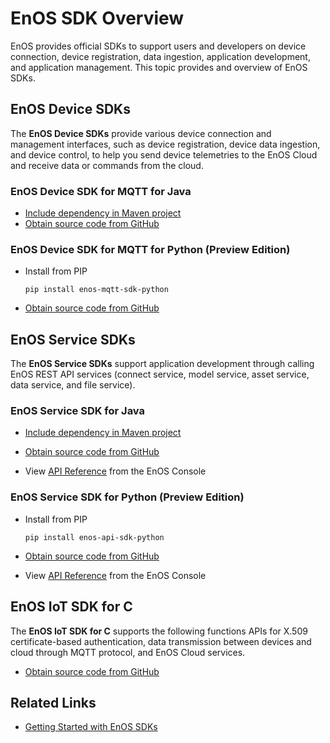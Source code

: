 # EnOS SDK Overview

EnOS provides official SDKs to support users and developers on device connection, device registration, data ingestion, application development, and application management. This topic provides and overview of EnOS SDKs.



## EnOS Device SDKs

The **EnOS Device SDKs** provide various device connection and management interfaces, such as device registration, device data ingestion, and device control, to help you send device telemetries to the EnOS Cloud and receive data or commands from the cloud.

### EnOS Device SDK for MQTT for Java

- [Include dependency in Maven project](https://mvnrepository.com/artifact/com.envisioniot/enos-mqtt/2.1.0)
- [Obtain source code from GitHub](https://github.com/EnvisionIot/enos-mqtt-sdk-java)

### EnOS Device SDK for MQTT for Python (Preview Edition)

- Install from PIP

  ```
  pip install enos-mqtt-sdk-python
  ```

- [Obtain source code from GitHub](https://github.com/EnvisionIot/enos-mqtt-sdk-python)



## EnOS Service SDKs

The **EnOS Service SDKs** support application development through calling EnOS REST API services (connect service, model service, asset service, data service, and file service).

### EnOS Service SDK for Java

- [Include dependency in Maven project](https://mvnrepository.com/artifact/com.envisioniot/enos-api/2.1.0)
- [Obtain source code from GitHub](https://github.com/EnvisionIot/enos-api-sdk-java)

- View [API Reference](https://docs.envisioniot.com/docs/app-development/en/latest/gettingstarted_api#step-2-accessing-api-documentation) from the EnOS Console

### EnOS Service SDK for Python (Preview Edition)

- Install from PIP

  ```
  pip install enos-api-sdk-python
  ```

- [Obtain source code from GitHub](https://github.com/EnvisionIot/enos-api-sdk-python)

- View [API Reference](https://docs.envisioniot.com/docs/app-development/en/latest/gettingstarted_api#step-2-accessing-api-documentation) from the EnOS Console



## EnOS IoT SDK for C

The **EnOS IoT SDK for C** supports the following functions APIs for X.509 certificate-based authentication, data transmission between devices and cloud through MQTT protocol, and EnOS Cloud services.

- [Obtain source code from GitHub](https://github.com/EnvisionIot/enos-iot-sdk-c)



## Related Links

- [Getting Started with EnOS SDKs](gettingstarted_sdk)



<!-- ## EnOS Appframework Mars

The EnOS Appframework Mars SDK provides a framework and a set of easy-to-use APIs for application management (including permission authentication method) and application development.

- [Include dependency in Maven project](https://mvnrepository.com/artifact/com.envisioniot/enos-appframework-mars/0.1.0) -->
